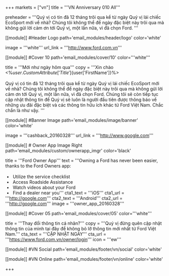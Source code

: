 +++
markets = ["vn"]
title = '''VN Anniversary 010 All'''


preheader = '''Quý vị có tin đã 12 tháng trôi qua kể từ ngày Quý vị  lái chiếc EcoSport mới về nhà? Chúng tôi không thể để ngày đặc biệt này trôi qua mà không gửi lời cảm ơn tới Quý vị, một lần nữa, vì đã chọn Ford.  '''

[[module]] #Header Logo
path='email_modules/header/logo'
color='white'

  image = '''white'''
  url_link = '''http://www.ford.com.vn'''

[[module]] #Cover 10
path='email_modules/cover/10'
color='''white'''
 
  title = '''Mới như ngày hôm qua'''
  copy = '''Xin chào <%${user.CustomAttribute['Title']}%> <%${user['FirstName']}%><br><br>Quý vị có tin đã 12 tháng trôi qua kể từ ngày Quý vị lái chiếc EcoSport mới về nhà? Chúng tôi không thể để ngày đặc biệt này trôi qua mà không gửi lời cảm ơn tới Quý vị, một lần nữa, vì đã chọn Ford. Chúng tôi sẽ còn tiếp tục cập nhật thông tin để Quý vị sẽ luôn là người đầu tiên được thông báo về những ưu đãi đặc biệt và các thông tin hữu ích khác từ Ford Việt Nam. Chắc chắn là như vậy. '''

[[module]] #Banner Image
path='email_modules/image/banner'
color='white'

  image = '''cashback_20160328'''
  url_link = '''http://www.google.com'''
    
[[module]] # Owner App Image Right
path='email_modules/custom/ownerapp_imgr'
color='black'

  title = '''Ford Owner App'''
  text = '''Owning a Ford has never been easier, thanks to the Ford Owners app&#58;<br/><br/>&nbsp;&#8226;&nbsp;&nbsp;&nbsp;Utilize the service checklist<br/>&nbsp;&#8226;&nbsp;&nbsp;&nbsp;Access Roadside Assistance<br/>&nbsp;&#8226;&nbsp;&nbsp;&nbsp;Watch videos about your Ford<br/>&nbsp;&#8226;&nbsp;&nbsp;&nbsp;Find a dealer near you'''
  cta1_text = '''iOS'''
  cta1_url = '''http://google.com'''
  cta2_text = '''Android'''
  cta2_url = '''http://google.com'''
  image = '''owner_app_20160328'''

[[module]] #Cover 05
path='email_modules/cover/05'
color='''white'''

  title = '''Thay đổi thông tin cá nhân?'''
  copy = '''Quý vị đừng quên cập nhật thông tin của mình tại đây để không bỏ lỡ thông tin mới nhất từ Ford Việt Nam.'''
  cta_text = '''CẬP NHẬT NGAY'''
  cta_url = '''https://www.ford.com.vn/owner/login'''
  icon = '''ew'''

[[module]] #VN Social
path='email_modules/footer/vn/social'
color='white'

[[module]] #VN Online
path='email_modules/footer/vn/online'
color='white'

+++